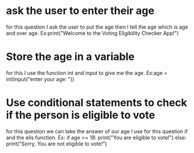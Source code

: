 # ask the user to enter their age
for this question I ask the user to put the age then I tell the age which is age and over age.
Ex:print("Welcome to the Voting Eligibility Checker App!")

# Store the age in a variable
for this I use the function int and input to give me the age.
Ex:age = int(input("enter your age: "))

# Use conditional statements to check if the person is eligible to vote
for this question we can take the answer of our age I use for this question if and the elis function.
Ex: if age >= 18:
    print("You are eligible to vote!")
else:
    print("Sorry, You are not eligible to vote!")
